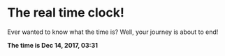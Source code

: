# The real time clock!

Ever wanted to know what the time is? Well, your journey is about to end!

**The time is Dec 14, 2017, 03:31**